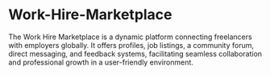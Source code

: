 # Work-Hire-Marketplace
The Work Hire Marketplace is a dynamic platform connecting freelancers with employers globally. It offers profiles, job listings, a community forum, direct messaging, and feedback systems, facilitating seamless collaboration and professional growth in a user-friendly environment.
